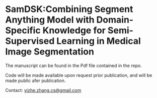# SamDSK:Combining Segment Anything Model with Domain-Specific Knowledge for Semi-Supervised Learning in Medical Image Segmentation

The manuscript can be found in the Pdf file contained in the repo.

Code will be made available upon request prior publication, and will be made public afer publication.

Contact: yizhe.zhang.cs@gmail.com
